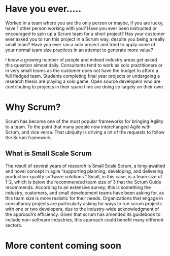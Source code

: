 # Have you ever.....

Worked in a team where you are the only person or maybe, if you are lucky, have 1 other person working with you? Have you ever been instructed or encouraged to spin up a Scrum team for a short project? Has your customer ever asked you to run this project in a Scrum way, despite you being a really small team? Have you ever ran a solo project and tried to apply some of your normal team size practices in an attempt to generate more value?

I know a growing number of people and indeed industry areas get asked this question almost daily. Consultants tend to work as solo practitioners or in very small teams as the customer does not have the budget to afford a full fledged team. Students completing final year projects or undergoing a research thesis are playing a solo game. Open source developers who are contributing to projects in their spare time are doing so largely on their own. 

# Why Scrum?
Scrum has become one of the most popular frameworks for bringing Agility to a team. To the point that many people now interchanged Agile with Scrum, and vice versa. That ubiquity is driving a lot of the requests to follow the Scrum framework.

## What is Small Scale Scrum

The result of several years of research is Small Scale Scrum, a long-awaited and novel concept in agile “supporting planning, developing, and delivering production-quality software solutions.” Small, in this case, is a team size of 1-2, which is below the recommended team size of 3 that the Scrum Guide recommends. According to an extensive survey, this is something the industry, customers, and small development teams have been asking for, as this team size is more realistic for their needs. Organizations that engage in consultancy projects are particularly asking for ways to run scrum projects with one or two developers, due to the industry-wide acknowledgment of the approach’s efficiency. Given that scrum has amended its guidebook to include non-software industries, this approach could benefit many different sectors.

# More content coming soon
